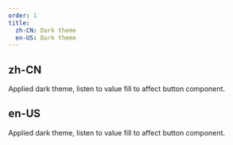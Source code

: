 ```yaml
---
order: 1
title:
  zh-CN: Dark theme
  en-US: Dark theme
---
```


## zh-CN

Applied dark theme, listen to value fill to affect button component.

## en-US

Applied dark theme, listen to value fill to affect button component.
